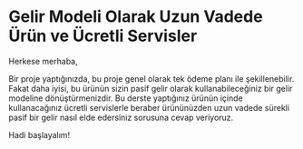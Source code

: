 # Gelir Modeli Olarak Uzun Vadede Ürün ve Ücretli Servisler

Herkese merhaba,

Bir proje yaptığınızda, bu proje genel olarak tek ödeme planı ile şekillenebilir. Fakat daha iyisi, bu ürünün sizin pasif gelir olarak kullanabileceğiniz bir gelir modeline dönüştürmenizdir. Bu derste yaptığınız ürünün içinde kullanacağınız ücretli servislerle beraber ürününüzden uzun vadede sürekli pasif bir gelir nasıl elde edersiniz sorusuna cevap veriyoruz.

Hadi başlayalım!

